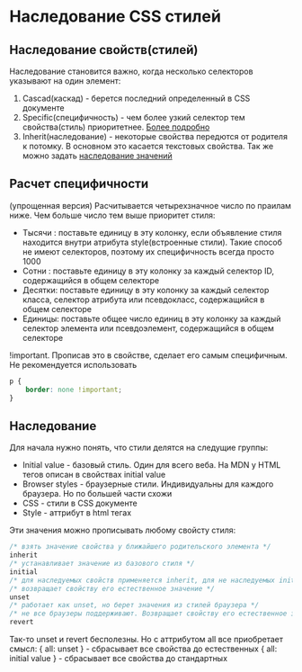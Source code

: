 # Наследование CSS стилей

## Наследование свойств(стилей)

Наследование становится важно, когда несколько селекторов указывают на один элемент:

1. Cascad(каскад) - берется последний определенный в CSS документе
1. Specific(специфичность) - чем более узкий селектор тем свойства(стиль) приоритетнее. [Более подробно](#расчет-специфичности)
1. Inherit(наследование) - некоторые свойства передются от родителя к потомку. В основном это касается текстовых свойства. Так же можно задать [наследование значений]()

## Расчет специфичности

(упрощенная версия) Расчитывается четырехзначное число по праилам ниже. Чем больше число тем выше приоритет стиля:

 - Тысячи : поставьте единицу в эту колонку, если объявление стиля находится внутри атрибута style(встроенные стили). Такие способ не имеют селекторов, поэтому их специфичность всегда просто 1000
 - Сотни  : поставьте единицу в эту колонку за каждый селектор ID, содержащийся в общем селекторе
 - Десятки: поставьте единицу в эту колонку за каждый селектор класса, селектор атрибута или псевдокласс, содержащийся в общем селекторе
 - Единицы: поставьте общее число единиц в эту колонку за каждый селектор элемента или псевдоэлемент, содержащийся в общем селекторе

 !important. Прописав это в свойстве, сделает его самым специфичным. Не рекомендуется использовать

 ````css
 p {
     border: none !important;
 }
````

## Наследование

Для начала нужно понять, что стили делятся на следущие группы:

- Initial value - базовый стиль. Один для всего веба. На MDN у HTML тегов описан в свойствах initial value
- Browser styles - браузерные стили. Индивидуальны для каждого браузера. Но по большей части схожи
- CSS - стили в CSS документе
- Style - аттрибут в html тегах

Эти значения можно прописывать любому свойсту стиля:

````css
/* взять значение свойства у ближайшего родительского элемента */
inherit
/* устанавливает значение из базового стиля */
initial
/* для наследуемых свойств применяется inherit, для не наследуемых initial */
/* возвращает свойству его естественное значение */
unset
/* работает как unset, но берет значения из стилей браузера */
/* не все браузеры поддерживают. Возвращает свойству его естественное значение */
revert
````

Так-то unset и revert бесполезны. Но с аттрибутом all все приобретает смысл:
{ all: unset } - сбрасывает все свойства до естественных
{ all: initial value } - сбрасывает все свойства до стандартных

